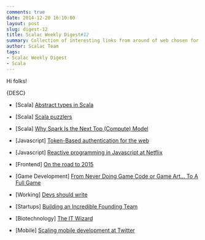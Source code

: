 ```yaml
---
comments: true
date: 2014-12-20 16:10:00
layout: post
slug: digest-12
title: Scalac Weekly Digest#12
summary: Collection of interesting links from around of web chosen for you by Scalac team
author: Scalac Team
tags:
- Scalac Weekly Digest
- Scala
---
```


Hi folks! 

{DESC}

* \[Scala\] [Abstract types in Scala](https://www.hakkalabs.co/articles/scala-bay-tech-talk-abstract-types#)

* \[Scala\] [Scala puzzlers](http://scalapuzzlers.com/)

* \[Scala\] [Why Spark Is the Next Top (Compute) Model](http://www.infoq.com/presentations/spark-scala-mapreduce-java)

* \[Javascript\] [Token-Based authentication for the web](http://code.tutsplus.com/tutorials/token-based-authentication-with-angularjs-nodejs--cms-22543)
 
* \[Javascript\] [Reactive programming in Javascript at Netflix](http://www.infoq.com/presentations/async-programming-netflix)

* \[Frontend\] [On the road to 2015](https://medium.com/@addyosmani/javascript-application-architecture-on-the-road-to-2015-d8125811101b)
 
* \[Game Development\] [From Never Doing Game Code or Game Art... To A Full Game](http://www.gamedev.net/page/resources/_/business/breaking-into-the-industry/from-never-doing-game-code-or-game-art-to-a-full-game-in-unreal-engine-4-r3937)

* \[Working\] [Devs should write](http://www.shubhro.com/2014/12/27/software-engineers-should-write/)

* \[Startups\] [Building an Incredible Founding Team](https://equityzen.com/blog/building-an-incredible-founding-team/)

* \[Biotechnology\] [The IT Wizard](http://nautil.us/issue/7/waste/nature-the-it-wizard)

* \[Mobile\] [Scaling mobile development at Twitter](https://www.youtube.com/watch?v=T5qEnillTHc)
